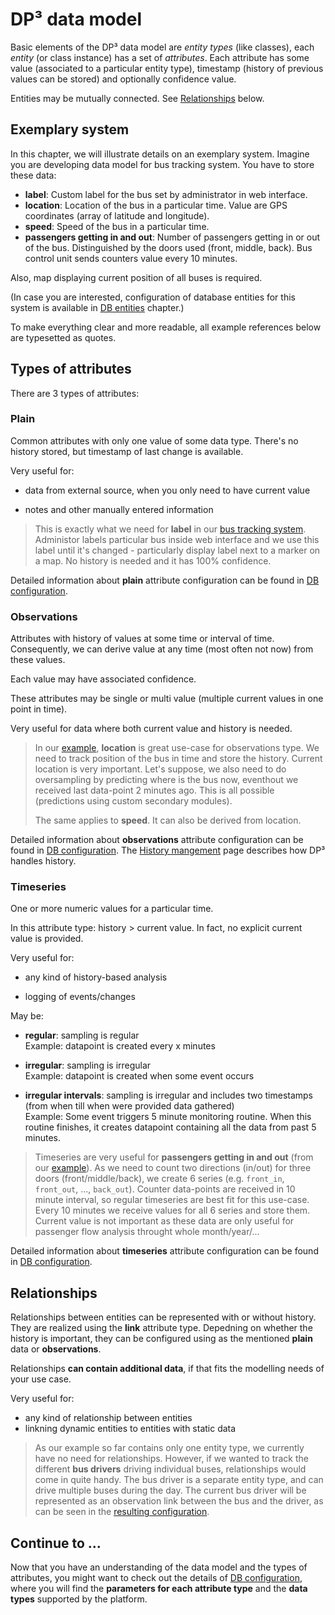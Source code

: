# DP³ data model

Basic elements of the DP³ data model are *entity types* (like classes), each
*entity* (or class instance) has a set of *attributes*.
Each attribute has some value (associated to a particular entity type),
timestamp (history of previous values can be stored)
and optionally confidence value.

Entities may be mutually connected. See [Relationships](#relationships) below.

## Exemplary system

In this chapter, we will illustrate details on an exemplary system. Imagine you
are developing data model for bus tracking system. You have to store these data:

- **label**: Custom label for the bus set by administrator in web interface.
- **location**: Location of the bus in a particular time. Value are GPS
  coordinates (array of latitude and longitude).
- **speed**: Speed of the bus in a particular time.
- **passengers getting in and out**: Number of passengers getting in or out of
  the bus. Distinguished by the doors used (front, middle, back). Bus control
  unit sends counters value every 10 minutes.

Also, map displaying current position of all buses is required.

(In case you are interested, configuration of database entities for this system
is available in [DB entities](../configuration/db_entities/) chapter.)

To make everything clear and more readable, all example references below are
typesetted as quotes.

## Types of attributes

There are 3 types of attributes:

### Plain

Common attributes with only one value of some data type.
There's no history stored, but timestamp of last change is available.

Very useful for:

- data from external source, when you only need to have current value

- notes and other manually entered information

> This is exactly what we need for **label** in our [bus tracking system](#exemplary-system).
> Administor labels particular bus inside web interface and we use this label
> until it's changed - particularly display label next to a marker on a map.
> No history is needed and it has 100% confidence.

Detailed information about **plain** attribute configuration can be found in [DB configuration](configuration/db_entities.md#plain-specific-parameters).

### Observations

Attributes with history of values at some time or interval of time.
Consequently, we can derive value at any time (most often not now) from these values.

Each value may have associated confidence.

These attributes may be single or multi value (multiple current values in one point in time).

Very useful for data where both current value and history is needed.

> In our [example](#exemplary-system), **location** is great use-case for observations type.
> We need to track position of the bus in time and store the history. Current
> location is very important. Let's suppose, we also need to do oversampling by
> predicting where is the bus now, eventhout we received last data-point 2 minutes
> ago. This is all possible (predictions using custom secondary modules).
>
> The same applies to **speed**. It can also be derived from location.

Detailed information about **observations** attribute configuration can be found in [DB configuration](configuration/db_entities.md#observations-specific-parameters).
The [History mangement](history_management.md) page describes how DP³ handles history.

### Timeseries

One or more numeric values for a particular time.

In this attribute type: history > current value.
In fact, no explicit current value is provided.

Very useful for:

- any kind of history-based analysis

- logging of events/changes

May be:

- **regular**: sampling is regular  
  Example: datapoint is created every x minutes

- **irregular**: sampling is irregular  
  Example: datapoint is created when some event occurs

- **irregular intervals**: sampling is irregular and includes two timestamps (from when till when were provided data gathered)  
  Example: Some event triggers 5 minute monitoring routine. When this routine finishes, it creates datapoint containing all the data from past 5 minutes.

> Timeseries are very useful for **passengers getting in and out** (from our [example](#exemplary-system)).
> As we need to count two directions (in/out) for three doors (front/middle/back),
> we create 6 series (e.g. `front_in`, `front_out`, ..., `back_out`).
> Counter data-points are received in 10 minute interval, so regular timeseries
> are best fit for this use-case.
> Every 10 minutes we receive values for all 6 series and store them.
> Current value is not important as these data are only useful for passenger
> flow analysis throught whole month/year/...

Detailed information about **timeseries** attribute configuration can be found in [DB configuration](configuration/db_entities.md#timeseries-specific-parameters).

## Relationships

Relationships between entities can be represented with or without history.
They are realized using the **link** attribute type.
Depedning on whether the history is important, they can be configured using as the mentioned
**plain** data or **observations**.

Relationships **can contain additional data**, if that fits the modelling needs of your use case. 

Very useful for:

- any kind of relationship between entities
- linkning dynamic entities to entities with static data

> As our example so far contains only one entity type, we currently have no need for relationships.
> However, if we wanted to track the different **bus drivers** driving individual buses, 
> relationships would come in quite handy. 
> The bus driver is a separate entity type, and can drive multiple buses during the day.
> The current bus driver will be represented as an observation link between the bus and the driver,
> as can be seen in the [resulting configuration](../configuration/db_entities/).

[//]: # (TODO more info?)

## Continue to ...

Now that you have an understanding of the data model and the types of attributes,
you might want to check out the details of [DB configuration](../configuration/db_entities/),
where you will find the **parameters for each attribute type**
and the **data types** supported by the platform.

